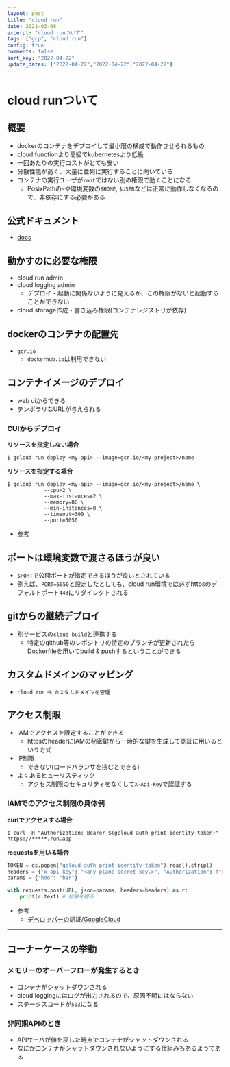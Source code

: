 ```yaml
---
layout: post
title: "cloud run"
date: 2021-03-08
excerpt: "cloud runついて"
tags: ["gcp", "cloud run"]
config: true
comments: false
sort_key: "2022-04-22"
update_dates: ["2022-04-22","2022-04-22","2022-04-22"]
---
```


# cloud runついて

## 概要
 - dockerのコンテナをデプロイして最小限の構成で動作させられるもの
 - cloud functionより高級でkubernetesより低級
 - 一回あたりの実行コストがとても安い
 - 分散性能が高く、大量に並列に実行することに向いている
 - コンテナの実行ユーザが`root`ではない別の権限で動くことになる
   - PosixPathの`~`や環境変数の`$HOME`, `$USER`などは正常に動作しなくなるので、非依存にする必要がある

## 公式ドキュメント
 - [docs](https://cloud.google.com/run/docs)

## 動かすのに必要な権限
 - cloud run admin
 - cloud logging admin
   - デプロイ・起動に関係ないように見えるが、この権限がないと起動することができない
 - cloud storage作成・書き込み権限(コンテナレジストリが依存)

## dockerのコンテナの配置先
 - `gcr.io`
   - `dockerhub.io`は利用できない

## コンテナイメージのデプロイ
 - web uiからできる
 - テンポラリなURLが与えられる

### CUIからデプロイ

**リソースを指定しない場合**  
```console
$ gcloud run deploy <my-api> --image=gcr.io/<my-project>/name
```

**リソースを指定する場合**  
```console
$ gcloud run deploy <my-api> --image=gcr.io/<my-project>/name \
            --cpu=2 \
            --max-instances=2 \
            --memory=8G \
            --min-instances=0 \
            --timeout=300 \
            --port=5050
```
 - [参考](https://cloud.google.com/sdk/gcloud/reference/run/deploy)

## ポートは環境変数で渡さるほうが良い
 - `$PORT`で公開ポートが指定できるほうが良いとされている
 - 例えば、`PORT=5050`と設定したとしても、cloud run環境では必ずhttpsのデフォルトポート`443`にリダイレクトされる

## gitからの継続デプロイ
 - 別サービスの`cloud build`と連携する
   - 特定のgithub等のレポジトリの特定のブランチが更新されたらDockerfileを用いてbuild & pushするということができる

## カスタムドメインのマッピング
 - `cloud run` -> `カスタムドメインを管理`

## アクセス制限
 - IAMでアクセスを限定することができる
   - httpsのheaderにIAMの秘密鍵から一時的な鍵を生成して認証に用いるという方式
 - IP制限
   - できない(ロードバランサを挟むとできる)
 - よくあるヒューリスティック
   - アクセス制限のセキュリティをなくして`X-Api-Key`で認証する

### IAMでのアクセス制限の具体例

**curlでアクセスする場合**  
```console
$ curl -H "Authorization: Bearer $(gcloud auth print-identity-token)" https://*****.run.app
```

**requestsを用いる場合**  
```python
TOKEN = os.popen("gcloud auth print-identity-token").read().strip()
headers = {"x-api-key": "<any plane secret key.>", "Authorization": f"Bearer {TOKEN}"}
params = {"hoo": "bar"}

with requests.post(URL, json=params, headers=headers) as r:
    print(r.text) # 結果を得る
```

 - 参考
   - [デベロッパーの認証/GoogleCloud](https://cloud.google.com/run/docs/authenticating/developers)

---

## コーナーケースの挙動

### メモリーのオーバーフローが発生するとき
 - コンテナがシャットダウンされる
 - cloud loggingにはログが出力されるので、原因不明にはならない
 - ステータスコードが`503`になる

### 非同期APIのとき
 - APIサーバが値を戻した時点でコンテナがシャットダウンされる
 - なにかコンテナがシャットダウンされないようにする仕組みもあるようである
